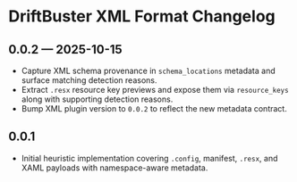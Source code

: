 # DriftBuster XML Format Changelog

## 0.0.2 — 2025-10-15
- Capture XML schema provenance in ``schema_locations`` metadata and surface
  matching detection reasons.
- Extract `.resx` resource key previews and expose them via ``resource_keys``
  along with supporting detection reasons.
- Bump XML plugin version to ``0.0.2`` to reflect the new metadata contract.

## 0.0.1
- Initial heuristic implementation covering `.config`, manifest, `.resx`, and
  XAML payloads with namespace-aware metadata.
